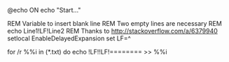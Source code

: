 @echo ON
echo "Start..."

REM Variable to insert blank line
REM Two empty lines are necessary
REM echo Line1!LF!Line2
REM Thanks to http://stackoverflow.com/a/6379940
setlocal EnableDelayedExpansion
set LF=^


for /r %%i in (*.txt) do echo !LF!!LF!======== >> %%i
